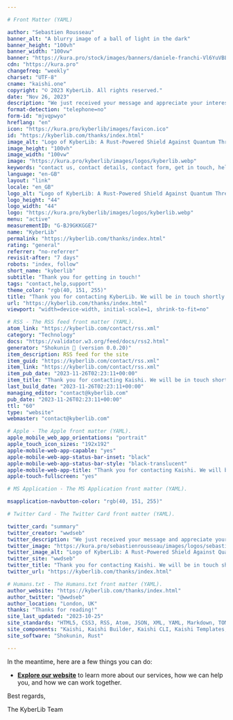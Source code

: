 ```yaml
---

# Front Matter (YAML)

author: "Sebastien Rousseau"
banner_alt: "A blurry image of a ball of light in the dark"
banner_height: "100vh"
banner_width: "100vw"
banner: "https://kura.pro/stock/images/banners/daniele-franchi-Vl6YuVBLEys.webp"
cdn: "https://kura.pro"
changefreq: "weekly"
charset: "UTF-8"
cname: "kaishi.one"
copyright: "© 2023 KyberLib. All rights reserved."
date: "Nov 26, 2023"
description: "We just received your message and appreciate your interest and query. We are working on your request and will get in touch as soon as possible."
format-detection: "telephone=no"
form-id: "mjvqpwyo"
hreflang: "en"
icon: "https://kura.pro/kyberlib/images/favicon.ico"
id: "https://kyberlib.com/thanks/index.html"
image_alt: "Logo of KyberLib: A Rust-Powered Shield Against Quantum Threats"
image_height: "100vh"
image_width: "100vw"
image: "https://kura.pro/kyberlib/images/logos/kyberlib.webp"
keywords: "contact us, contact details, contact form, get in touch, help center, reach out, technical support"
language: "en-GB"
layout: "link"
locale: "en_GB"
logo_alt: "Logo of KyberLib: A Rust-Powered Shield Against Quantum Threats"
logo_height: "44"
logo_width: "44"
logo: "https://kura.pro/kyberlib/images/logos/kyberlib.webp"
menu: "active"
measurementID: "G-BJ9GKKGGE7"
name: "KyberLib"
permalink: "https://kyberlib.com/thanks/index.html"
rating: "general"
referrer: "no-referrer"
revisit-after: "7 days"
robots: "index, follow"
short_name: "kyberlib"
subtitle: "Thank you for getting in touch!"
tags: "contact,help,support"
theme_color: "rgb(40, 151, 255)"
title: "Thank you for contacting KyberLib. We will be in touch shortly."
url: "https://kyberlib.com/thanks/index.html"
viewport: "width=device-width, initial-scale=1, shrink-to-fit=no"

# RSS - The RSS feed front matter (YAML).
atom_link: "https://kyberlib.com/contact/rss.xml"
category: "Technology"
docs: "https://validator.w3.org/feed/docs/rss2.html"
generator: "Shokunin 🦀 (version 0.0.20)"
item_description: RSS feed for the site
item_guid: "https://kyberlib.com/contact/rss.xml"
item_link: "https://kyberlib.com/contact/rss.xml"
item_pub_date: "2023-11-26T02:23:11+00:00"
item_title: "Thank you for contacting Kaishi. We will be in touch shortly."
last_build_date: "2023-11-26T02:23:11+00:00"
managing_editor: "contact@kyberlib.com"
pub_date: "2023-11-26T02:23:11+00:00"
ttl: "60"
type: "website"
webmaster: "contact@kyberlib.com"

# Apple - The Apple front matter (YAML).
apple_mobile_web_app_orientations: "portrait"
apple_touch_icon_sizes: "192x192"
apple-mobile-web-app-capable: "yes"
apple-mobile-web-app-status-bar-inset: "black"
apple-mobile-web-app-status-bar-style: "black-translucent"
apple-mobile-web-app-title: "Thank you for contacting Kaishi. We will be in touch shortly."
apple-touch-fullscreen: "yes"

# MS Application - The MS Application front matter (YAML).

msapplication-navbutton-color: "rgb(40, 151, 255)"

# Twitter Card - The Twitter Card front matter (YAML).

twitter_card: "summary"
twitter_creator: "wwdseb"
twitter_description: "We just received your message and appreciate your interest and query. We are working on your request and will get in touch as soon as possible."
twitter_image: "https://kura.pro/sebastienrousseau/images/logos/sebastienrousseau.webp"
twitter_image_alt: "Logo of KyberLib: A Rust-Powered Shield Against Quantum Threats"
twitter_site: "wwdseb"
twitter_title: "Thank you for contacting Kaishi. We will be in touch shortly."
twitter_url: "https://kyberlib.com/thanks/index.html"

# Humans.txt - The Humans.txt front matter (YAML).
author_website: "https://kyberlib.com/thanks/index.html"
author_twitter: "@wwdseb"
author_location: "London, UK"
thanks: "Thanks for reading!"
site_last_updated: "2023-10-25"
site_standards: "HTML5, CSS3, RSS, Atom, JSON, XML, YAML, Markdown, TOML"
site_components: "Kaishi, Kaishi Builder, Kaishi CLI, Kaishi Templates, Kaishi Themes"
site_software: "Shokunin, Rust"

---
```


In the meantime, here are a few things you can do:

- [**Explore our website**](/) to learn more about our services, how we can
  help you, and how we can work together.

Best regards,

The KyberLib Team
